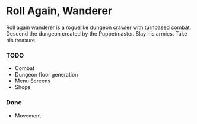 # Roll Again, Wanderer

Roll again wanderer is a roguelike dungeon crawler with turnbased combat. Descend the dungeon created by the Puppetmaster. Slay his armies. Take his treasure.

### TODO
- Combat
- Dungeon floor generation
- Menu Screens
- Shops

### Done
- Movement
